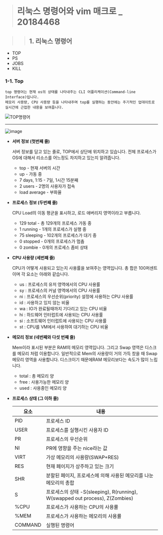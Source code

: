 ># 리눅스 명령어와 vim 매크로 _ 20184468


>>## __1. 리눅스 명령어__
  * TOP
  * PS
  * JOBS
  * KILL

### __1-1. Top__
    top 명령어는 현재 os의 상태를 나타내주는 CLI 어플리케이션(Command-line Interface)입니다. 
    메모리 사용량, CPU 사용량 등을 나타내주며 top를 실행하는 동안에는 주기적인 업데이트로 
    실시간에 근접한 내용을 보여줍니다.   
   
   ![TOP명령어](https://user-images.githubusercontent.com/45027599/172046858-d601dc5a-86d6-4174-ab4d-09f4b110c56c.png)


----
![image](https://user-images.githubusercontent.com/45027599/172047167-9b4567ad-35ce-4e20-9437-a04c4a011f50.png)


* **서버 정보 (첫번째 줄)**

    서버 정보를 담고 있는 줄로, TOP에서 상단에 위치하고 있습니다. 
    전체 프로세스가 OS에 대해서 리소스를 어느정도 차지하고 있는지 알려줍니다.
    
   + top - 현재 서버의 시간
   + up - 가동 중
   + 7 days, 1:15 - 7일, 1시간 15분째
   + 2 users - 2명의 사용자가 접속
   + load average - 부화율 
 
 * **프로세스 정보 (두번째 줄)**

    CPU Load의 이동 평균을 표시하고, 로드 애버리지 영역이라고 부릅니다. 
    
   + 129 total - 총 129개의 프로세스 가동 중
   + 1 running - 1개의 프로세스가 실행 중
   + 75 sleeping - 102개의 프로세스가 대기 중
   + 0 stopped - 0개의 프로세스가 멈춤
   + 0 zombie - 0개의 프로세스 좀비 상태

 * **CPU 사용량 (세번째 줄)**
   
    CPU가 어떻게 사용되고 있는지 사용률을 보여주는 영역입니다. 총 합은 100퍼센트이며 각 요소는 아래와 같습니다.
   
   + us : 프로세스의 유저 영역에서의 CPU 사용률
   + sy : 프로세스의 커널 영역에서의 CPU 사용률
   + ni : 프로세스의 우선순위(priority) 설정에 사용하는 CPU 사용률
   + id : 사용하고 있지 않는 비율
   + wa : IO가 완료될때까지 기다리고 있는 CPU 비율
   + hi : 하드웨어 인터럽트에 사용되는 CPU 사용률
   + si : 소프트웨어 인터럽트에 사용되는 CPU 사용률
   + st : CPU를 VM에서 사용하여 대기하는 CPU 비율
 
  * **메모리 정보 (네번째와 다섯 번째 줄)**
  
    Mem이라 표시된 부분은 RAM의 메모리 영역입니다. 그리고 Swap 영역은 디스크를 메모리 처럼 이용합니다. 
    일반적으로 Mem의 사용량이 거의 가득 찼을 때 Swap 메모리 영역을 사용합니다. 
    디스크이기 때문에RAM 메모리보다는 속도가 많이 느립니다.
    
    + total : 총 메모리 양
    + free : 사용가능한 메모리 양
    + used : 사용중인 메모리 양

  * **프로세스 상태 (그 이하 줄)**

    |요소|내용|
    |------|---|
    |PID|프로세스 ID|
    |USER|프로세스를 실행시킨 사용자 ID|
    |PR|프로세스의 우선순위|
    |NI|PR에 영향을 주는 nice라는 값 |
    |VIRT|가상 메모리의 사용량(SWAP+RES)|
    |RES|현재 페이지가 상주하고 있는 크기|
    |SHR|분할된 페이지, 프로세스에 의해 사용된 메모리를 나눈 메모리의 총합|
    |S|프로세스의 상태 -S(sleeping), R(running), W(swapped out process), Z(Zombies)|
    |%CPU|프로세스가 사용하는 CPU의 사용률|
    |%MEM|프로세스가 사용하는 메모리의 사용률|
    |COMMAND|실행된 명령어|

  
    
    
 




     
    
    
    
